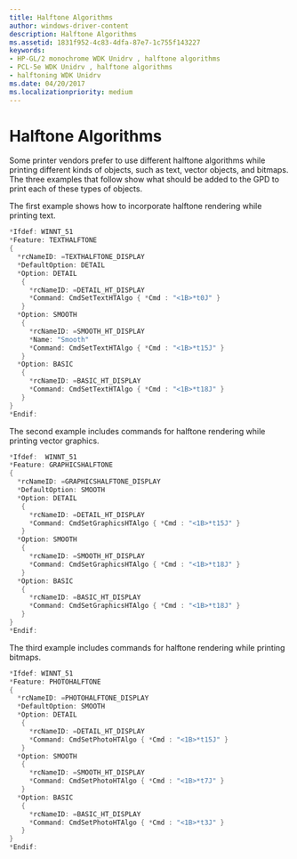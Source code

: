 ```yaml
---
title: Halftone Algorithms
author: windows-driver-content
description: Halftone Algorithms
ms.assetid: 1831f952-4c83-4dfa-87e7-1c755f143227
keywords:
- HP-GL/2 monochrome WDK Unidrv , halftone algorithms
- PCL-5e WDK Unidrv , halftone algorithms
- halftoning WDK Unidrv
ms.date: 04/20/2017
ms.localizationpriority: medium
---
```


# Halftone Algorithms





Some printer vendors prefer to use different halftone algorithms while printing different kinds of objects, such as text, vector objects, and bitmaps. The three examples that follow show what should be added to the GPD to print each of these types of objects.

The first example shows how to incorporate halftone rendering while printing text.

```cpp
*Ifdef: WINNT_51
*Feature: TEXTHALFTONE
{
  *rcNameID: =TEXTHALFTONE_DISPLAY
  *DefaultOption: DETAIL
  *Option: DETAIL
   {
     *rcNameID: =DETAIL_HT_DISPLAY
     *Command: CmdSetTextHTAlgo { *Cmd : "<1B>*t0J" }
   }
  *Option: SMOOTH
   {
     *rcNameID: =SMOOTH_HT_DISPLAY
     *Name: "Smooth"
     *Command: CmdSetTextHTAlgo { *Cmd : "<1B>*t15J" }
   }
  *Option: BASIC
   {
     *rcNameID: =BASIC_HT_DISPLAY
     *Command: CmdSetTextHTAlgo { *Cmd : "<1B>*t18J" }
   }
}
*Endif:
```

The second example includes commands for halftone rendering while printing vector graphics.

```cpp
*Ifdef:  WINNT_51
*Feature: GRAPHICSHALFTONE
{
  *rcNameID: =GRAPHICSHALFTONE_DISPLAY
  *DefaultOption: SMOOTH
  *Option: DETAIL
   {
     *rcNameID: =DETAIL_HT_DISPLAY
     *Command: CmdSetGraphicsHTAlgo { *Cmd : "<1B>*t15J" }
   }
  *Option: SMOOTH
   {
     *rcNameID: =SMOOTH_HT_DISPLAY
     *Command: CmdSetGraphicsHTAlgo { *Cmd : "<1B>*t18J" }
   }
  *Option: BASIC
   {
     *rcNameID: =BASIC_HT_DISPLAY
     *Command: CmdSetGraphicsHTAlgo { *Cmd : "<1B>*t18J" }
   }
}
*Endif:
```

The third example includes commands for halftone rendering while printing bitmaps.

```cpp
*Ifdef: WINNT_51
*Feature: PHOTOHALFTONE
{
  *rcNameID: =PHOTOHALFTONE_DISPLAY
  *DefaultOption: SMOOTH
  *Option: DETAIL
   {
     *rcNameID: =DETAIL_HT_DISPLAY
     *Command: CmdSetPhotoHTAlgo { *Cmd : "<1B>*t15J" }
   }
  *Option: SMOOTH
   {
     *rcNameID: =SMOOTH_HT_DISPLAY
     *Command: CmdSetPhotoHTAlgo { *Cmd : "<1B>*t7J" }
   }
  *Option: BASIC
   {
     *rcNameID: =BASIC_HT_DISPLAY
     *Command: CmdSetPhotoHTAlgo { *Cmd : "<1B>*t3J" }
   }
}
*Endif:
```

 

 




